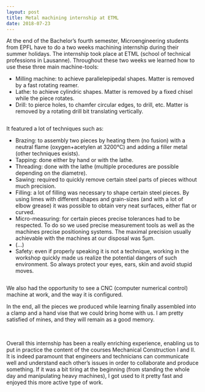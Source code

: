 ```yaml
---
layout: post
title: Metal machining internship at ETML
date: 2018-07-23
---
```


At the end of the Bachelor’s fourth semester, Microengineering students from EPFL have to do a two weeks machining internship during their summer holidays. The internship took place at ETML (school of technical professions in Lausanne). Throughout these two weeks we learned how to use these three main machine-tools:
- Milling machine: to achieve parallelepipedal shapes. Matter is removed by a fast rotating reamer.
- Lathe: to achieve cylindric shapes. Matter is removed by a fixed chisel while the piece rotates.
- Drill: to pierce holes, to chamfer circular edges, to drill, etc. Matter is removed by a rotating drill bit translating vertically.

<img src="../../../../assets/2018-06-30-post-ETML-machining-internship/usinage_00.jpg" alt="" />

It featured a lot of techniques such as:
- Brazing: to assembly two pieces by heating them (no fusion) with a neutral flame (oxygen+acetylen at 3200°C) and adding a filler metal (other techniques exists).
- Tapping: done either by hand or with the lathe.
- Threading: done with the lathe (multiple procedures are possible depending on the diametre).
- Sawing: required to quickly remove certain steel parts of pieces without much precision.
- Filling: a lot of filling was necessary to shape certain steel pieces. By using limes with different shapes and grain-sizes (and with a lot of elbow grease) it was possible to obtain very neat surfaces, either flat or curved.
- Micro-measuring: for certain pieces precise tolerances had to be respected. To do so we used precise measurement tools as well as the machines precise positioning systems. The maximal precision usually achievable with the machines at our disposal was 5µm.
- (…)
- Safety: even if properly speaking it is not a technique, working in the workshop quickly made us realize the potential dangers of such environment. So always protect your eyes, ears, skin and avoid stupid moves.

<img src="../../../../assets/2018-06-30-post-ETML-machining-internship/usinage_01.jpg" alt="" />

We also had the opportunity to see a CNC (computer numerical control) machine at work, and the way it is configured.

In the end, all the pieces we produced while learning finally assembled into a clamp and a hand vise that we could bring home with us. I am pretty satisfied of mines, and they will remain as a good memory.

<img src="../../../../assets/2018-06-30-post-ETML-machining-internship/usinage_02.jpg" alt="" />

<img src="../../../../assets/2018-06-30-post-ETML-machining-internship/usinage_03.jpg" alt="" />

Overall this internship has been a really enriching experience, enabling us to put in practice the content of the courses Mechanical Construction I and II. It is indeed paramount that engineers and technicians can communicate well and understand each other’s issues in order to collaborate and produce something. If it was a bit tiring at the beginning (from standing the whole day and manipulating heavy machines), I got used to it pretty fast and enjoyed this more active type of work.